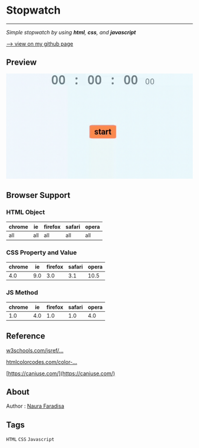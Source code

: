 # Stopwatch
---

_Simple stopwatch by using **html**, **css**, and **javascript**_

[ --> view on my github page](https://NauraFaradisa.github.io/Stopwatch)

## Preview
![preview](preview.gif)

## Browser Support

### HTML Object

|chrome|ie|firefox|safari|opera|
|---|---|---|---|---|
| all | all | all | all | all |

### CSS Property and Value

|chrome|ie|firefox|safari|opera|
|---|---|---|---|---|
| 4.0 | 9.0 | 3.0 | 3.1 | 10.5 |

### JS Method

|chrome|ie|firefox|safari|opera|
|---|---|---|---|---|
| 1.0 | 4.0 | 1.0 | 1.0 | 4.0 |

## Reference

[w3schools.com/jsref/...](https://www.w3schools.com/jsref/met_win_setinterval.asp)

[htmlcolorcodes.com/color-...](https://htmlcolorcodes.com/color-names/)

[https://caniuse.com/](https://caniuse.com/)

## About

Author : [Naura Faradisa](https://github.com/NauraFaradisa)

## Tags

`HTML` `CSS` `Javascript`
